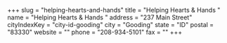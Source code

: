 +++
slug = "helping-hearts-and-hands"
title = "Helping Hearts & Hands "
name = "Helping Hearts & Hands "
address = "237 Main Street"
cityIndexKey = "city-id-gooding"
city = "Gooding"
state = "ID"
postal = "83330"
website = ""
phone = "208-934-5101"
fax = ""
+++
